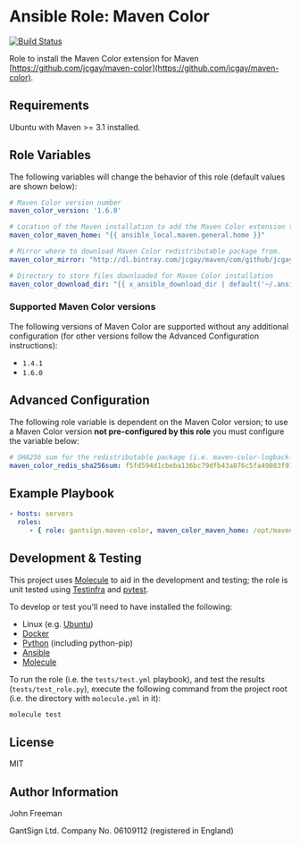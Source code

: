 Ansible Role: Maven Color
=========================

[![Build Status](https://travis-ci.org/gantsign/ansible-role-maven-color.svg?branch=master)](https://travis-ci.org/gantsign/ansible-role-maven-color)

Role to install the Maven Color extension for Maven
[https://github.com/jcgay/maven-color](https://github.com/jcgay/maven-color).

Requirements
------------

Ubuntu with Maven >= 3.1 installed.

Role Variables
--------------

The following variables will change the behavior of this role (default values
are shown below):

```yaml
# Maven Color version number
maven_color_version: '1.6.0'

# Location of the Maven installation to add the Maven Color extension to.
maven_color_maven_home: "{{ ansible_local.maven.general.home }}"

# Mirror where to download Maven Color redistributable package from.
maven_color_mirror: "http://dl.bintray.com/jcgay/maven/com/github/jcgay/maven/color/maven-color-logback/{{ maven_color_version }}"

# Directory to store files downloaded for Maven Color installation
maven_color_download_dir: "{{ x_ansible_download_dir | default('~/.ansible/tmp/downloads') }}"
```

### Supported Maven Color versions

The following versions of Maven Color are supported without any additional
configuration (for other versions follow the Advanced Configuration
instructions):

* `1.4.1`
* `1.6.0`

Advanced Configuration
----------------------

The following role variable is dependent on the Maven Color version; to use a
Maven Color version **not pre-configured by this role** you must configure the
variable below:

```yaml
# SHA256 sum for the redistributable package (i.e. maven-color-logback-{{ maven_color_version }}-bundle.tar.gz)
maven_color_redis_sha256sum: f5fd594d1cbeba136bc79dfb43a876c5fa49083f97e37fbec81df65dfc87a25b
```

Example Playbook
----------------

```yaml
- hosts: servers
  roles:
     - { role: gantsign.maven-color, maven_color_maven_home: /opt/maven/apache-maven-3.3.9 }
```

Development & Testing
---------------------

This project uses [Molecule](http://molecule.readthedocs.io/) to aid in the
development and testing; the role is unit tested using
[Testinfra](http://testinfra.readthedocs.io/) and
[pytest](http://docs.pytest.org/).

To develop or test you'll need to have installed the following:
* Linux (e.g. [Ubuntu](http://www.ubuntu.com/))
* [Docker](https://www.docker.com/)
* [Python](https://www.python.org/) (including python-pip)
* [Ansible](https://www.ansible.com/)
* [Molecule](http://molecule.readthedocs.io/)

To run the role (i.e. the `tests/test.yml` playbook), and test the results
(`tests/test_role.py`), execute the following command from the project root
(i.e. the directory with `molecule.yml` in it):

```bash
molecule test
```

License
-------

MIT

Author Information
------------------

John Freeman

GantSign Ltd.
Company No. 06109112 (registered in England)
